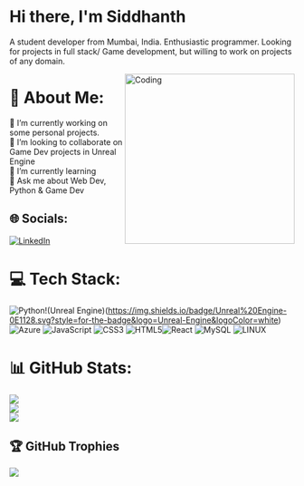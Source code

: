 # Hi there, I'm Siddhanth

A student developer from Mumbai, India. Enthusiastic programmer. Looking for projects in full stack/ Game development, but willing to work on projects of any domain.

<img align="right" width=300 alt="Coding" src="https://camo.githubusercontent.com/c1dcb74cc1c1835b1d716f5051499a2814c683c806b15f04b0eba492863703e9/68747470733a2f2f63646e2e6472696262626c652e636f6d2f75736572732f3733303730332f73637265656e73686f74732f363538313234332f6176656e746f2e676966">

# 💫 About Me:
🔭 I’m currently working on some personal projects.<br>👯 I’m looking to collaborate on Game Dev projects in Unreal Engine<br>🌱 I’m currently learning <br>💬 Ask me about Web Dev, Python & Game Dev 


## 🌐 Socials:
[![LinkedIn](https://img.shields.io/badge/LinkedIn-%230077B5.svg?logo=linkedin&logoColor=white)](https://www.linkedin.com/in/siddhanth-naidu-495720220/) 

# 💻 Tech Stack:
![Python](https://img.shields.io/badge/python-3670A0?style=for-the-badge&logo=python&logoColor=ffdd54)!(Unreal Engine)(https://img.shields.io/badge/Unreal%20Engine-0E1128.svg?style=for-the-badge&logo=Unreal-Engine&logoColor=white)![Azure](https://img.shields.io/badge/azure-%230072C6.svg?style=for-the-badge&logo=azure-devops&logoColor=white) ![JavaScript](https://img.shields.io/badge/javascript-%23323330.svg?style=for-the-badge&logo=javascript&logoColor=%23F7DF1E) ![CSS3](https://img.shields.io/badge/css3-%231572B6.svg?style=for-the-badge&logo=css3&logoColor=white) ![HTML5](https://img.shields.io/badge/html5-%23E34F26.svg?style=for-the-badge&logo=html5&logoColor=white)![React](https://img.shields.io/badge/react-%2320232a.svg?style=for-the-badge&logo=react&logoColor=%2361DAFB) ![MySQL](https://img.shields.io/badge/mysql-%2300f.svg?style=for-the-badge&logo=mysql&logoColor=white) ![LINUX](https://img.shields.io/badge/Linux-FCC624?style=for-the-badge&logo=linux&logoColor=black)
# 📊 GitHub Stats:
![](https://github-readme-stats.vercel.app/api?username=siddhN1811&theme=radical&hide_border=false&include_all_commits=true&count_private=true)<br/>
![](https://github-readme-streak-stats.herokuapp.com/?user=siddhN1811&theme=radical&hide_border=false)<br/>
![](https://github-readme-stats.vercel.app/api/top-langs/?username=siddhN1811&theme=radical&hide_border=false&include_all_commits=true&count_private=true&layout=compact)

## 🏆 GitHub Trophies
![](https://github-profile-trophy.vercel.app/?username=siddhN1811&theme=radical&no-frame=false&no-bg=false&margin-w=4)
